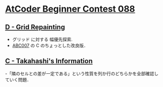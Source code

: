 # [AtCoder Beginner Contest 088](https://atcoder.jp/contests/abc088/tasks)

## [D - Grid Repainting](https://atcoder.jp/contests/abc088/tasks/abc088_d)
- グリッド に対する 幅優先探索.
- [ABC007](https://github.com/solareenlo/cpp/tree/master/atcoder/05_AtCoder-Beginner-Contest/abc007) の C のちょっとした改良版．

## [C - Takahashi's Information](https://atcoder.jp/contests/abc088/tasks/abc088_c)
-「隣のセルとの差が一定である」という性質を列か行のどちらかを全部確認していく問題．
